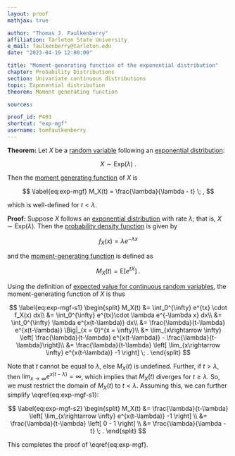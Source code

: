 ```yaml
---
layout: proof
mathjax: true

author: "Thomas J. Faulkenberry"
affiliation: Tarleton State University
e_mail: faulkenberry@tarleton.edu
date: "2023-04-19 12:00:00"

title: "Moment-generating function of the exponential distribution"
chapter: Probability Distributions
section: Univariate continuous distributions
topic: Exponential distribution
theorem: Moment generating function

sources: 

proof_id: P403
shortcut: "exp-mgf"
username: tomfaulkenberry
---
```



**Theorem:** Let $X$ be a [random variable](/D/rvar) following an [exponential distribution](/D/exp):

$$ \label{eq:exp}
X \sim \mathrm{Exp}(\lambda) \; .
$$

Then the [moment generating function](/D/mgf) of $X$ is 

$$ \label{eq:exp-mgf}
M_X(t) = \frac{\lambda}{\lambda - t} \; ,
$$

which is well-defined for $t < \lambda$.

**Proof:** Suppose $X$ follows an [exponential distribution](/D/exp) with rate $\lambda$; that is, $X\sim \mathrm{Exp}(\lambda)$. Then the [probability density function](/P/exp-pdf) is given by 

$$ \label{eq:exp-pdf}
f_X(x) = \lambda e^{-\lambda x}
$$

and the [moment-generating function](/D/mgf) is defined as

$$ \label{eq:mgf}
M_X(t) = \mathrm{E} \left[ e^{tX} \right] \; .
$$

Using the definition of [expected value for continuous random variables](/D/mean), the moment-generating function of $X$ is thus

$$ \label{eq:exp-mgf-s1}
\begin{split}
M_X(t) &= \int_0^{\infty} e^{tx} \cdot f_X(x) dx\\
&= \int_0^{\infty} e^{tx}\cdot \lambda e^{-\lambda x} dx\\
&= \int_0^{\infty} \lambda e^{x(t-\lambda)} dx\\
&= \frac{\lambda}{t-\lambda} e^{x(t-\lambda)} \Big|_{x = 0}^{x = \infty}\\
&= \lim_{x\rightarrow \infty} \left[ \frac{\lambda}{t-\lambda} e^{x(t-\lambda)} - \frac{\lambda}{t-\lambda}\right]\\
&= \frac{\lambda}{t-\lambda} \left[ \lim_{x\rightarrow \infty} e^{x(t-\lambda)} -1 \right] \; .
\end{split}
$$

Note that $t$ cannot be equal to $\lambda$, else $M_X(t)$ is undefined. Further, if $t > \lambda$, then $\lim_{x\rightarrow \infty} e^{x(t-\lambda)} = \infty$, which implies that $M_X(t)$ diverges for $t \geq \lambda$. So, we must restrict the domain of $M_X(t)$ to $t<\lambda$. Assuming this, we can further simplify \eqref{eq:exp-mgf-s1}:

$$ \label{eq:exp-mgf-s2}
\begin{split}
M_X(t) &= \frac{\lambda}{t-\lambda} \left[ \lim_{x\rightarrow \infty} e^{x(t-\lambda)} -1 \right] \\
&= \frac{\lambda}{t-\lambda} \left[ 0 - 1 \right] \\
&= \frac{\lambda}{\lambda - t} \; .
\end{split}
$$

This completes the proof of \eqref{eq:exp-mgf}.
